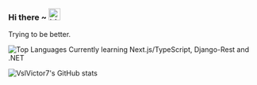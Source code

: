 ### Hi there ~ <img src="https://user-images.githubusercontent.com/1303154/88677602-1635ba80-d120-11ea-84d8-d263ba5fc3c0.gif" width="24px" alt="hi">

Trying to be better.

![Top Languages](https://github-readme-stats.vercel.app/api/top-langs/?username=bond-009&hide_border=true&layout=compact&theme=dark)
Currently learning Next.js/TypeScript, Django-Rest and .NET

![VslVictor7's GitHub stats](https://github-readme-stats.vercel.app/api?username=VslVictor7&count_private=true&show_icons=true&theme=onedark)